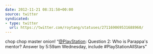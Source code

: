 ```yaml
---
date: 2012-11-21 08:31:58+00:00
source: twitter
syndicated:
- type: twitter
  url: https://twitter.com/roytang/statuses/271169069531688960/
---
```


chop chop master onion! “[@PlayStation](https://twitter.com/PlayStation/): Question 2: Who is Parappa's mentor? Answer by 5:59am Wednesday, include #PlayStationAllStars”